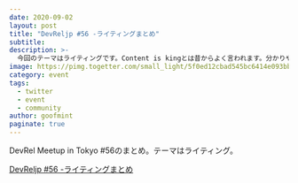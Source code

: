 ```yaml
---
date: 2020-09-02
layout: post
title: "DevReljp #56 -ライティングまとめ"
subtitle: 
description: >-
  今回のテーマはライティングです。Content is kingとは昔からよく言われます。分かりやすいドキュメント、読みやすいコンテンツはそれだけで開発者からの信頼を得られるでしょう。そんな書き方の..
image: https://pimg.togetter.com/small_light/5f0ed12cbad545bc6414e093bbeda0fc334c2b14/68747470733a2f2f7062732e7477696d672e636f6d2f6d656469612f45673578476f3955774141676934582e6a7067
category: event
tags:
  - twitter
  - event
  - community
author: goofmint
paginate: true
---
```

DevRel Meetup in Tokyo #56のまとめ。テーマはライティング。

[DevReljp #56 -ライティングまとめ](https://togetter.com/li/1585732)
